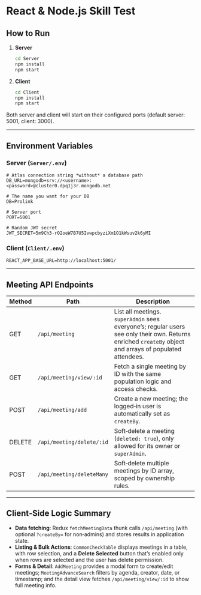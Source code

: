 # React & Node.js Skill Test

## How to Run

1. **Server**

   ```bash
   cd Server
   npm install
   npm start
   ```
2. **Client**

   ```bash
   cd Client
   npm install
   npm start
   ```

Both server and client will start on their configured ports (default server: 5001, client: 3000).

---

## Environment Variables

### Server (`Server/.env`)

```env
# Atlas connection string *without* a database path
DB_URL=mongodb+srv://<username>:<password>@cluster0.dpq1j3r.mongodb.net

# The name you want for your DB
DB=Prolink

# Server port
PORT=5001

# Random JWT secret
JWT_SECRET=5m9Ch3-rO2oeW7B7U5IvwpcbyziXm1O1kWsuv2k6yMI
```

### Client (`Client/.env`)

```env
REACT_APP_BASE_URL=http://localhost:5001/
```

---

## Meeting API Endpoints

| Method | Path                      | Description                                                                                                                                              |
| ------ | ------------------------- | -------------------------------------------------------------------------------------------------------------------------------------------------------- |
| GET    | `/api/meeting`            | List all meetings. `superAdmin` sees everyone’s; regular users see only their own. Returns enriched `createBy` object and arrays of populated attendees. |
| GET    | `/api/meeting/view/:id`   | Fetch a single meeting by ID with the same population logic and access checks.                                                                           |
| POST   | `/api/meeting/add`        | Create a new meeting; the logged‑in user is automatically set as `createBy`.                                                                             |
| DELETE | `/api/meeting/delete/:id` | Soft‑delete a meeting (`deleted: true`), only allowed for its owner or `superAdmin`.                                                                     |
| POST   | `/api/meeting/deleteMany` | Soft‑delete multiple meetings by ID array, scoped by ownership rules.                                                                                    |

---

## Client‑Side Logic Summary

* **Data fetching**: Redux `fetchMeetingData` thunk calls `/api/meeting` (with optional `?createBy=` for non‑admins) and stores results in application state.
* **Listing & Bulk Actions**: `CommonCheckTable` displays meetings in a table, with row selection, and a **Delete Selected** button that’s enabled only when rows are selected and the user has delete permission.
* **Forms & Detail**: `AddMeeting` provides a modal form to create/edit meetings; `MeetingAdvanceSearch` filters by agenda, creator, date, or timestamp; and the detail view fetches `/api/meeting/view/:id` to show full meeting info.

